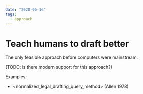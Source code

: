 ```yaml
---
date: "2020-06-16"
tags:
  - approach
---
```


# Teach humans to draft better

The only feasible approach before computers were mainstream.

(TODO: is there modern support for this approach?)

Examples:

- <normalized_legal_drafting_query_method> (Allen 1978)
